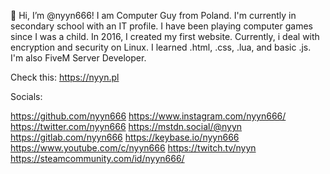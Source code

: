 👋 Hi, I’m @nyyn666! 
I am Computer Guy from Poland.
I'm currently in secondary school with an IT profile. 
I have been playing computer games since I was a child. In 2016, I created my first website. 
Currently, i deal with encryption and security on Linux. I learned .html, .css, .lua, and basic .js. I'm also FiveM Server Developer.

Check this: https://nyyn.pl

Socials:

https://github.com/nyyn666
https://www.instagram.com/nyyn666/
https://twitter.com/nyyn666
https://mstdn.social/@nyyn
https://gitlab.com/nyyn666
https://keybase.io/nyyn666
https://www.youtube.com/c/nyyn666
https://twitch.tv/nyyn
https://steamcommunity.com/id/nyyn666/
